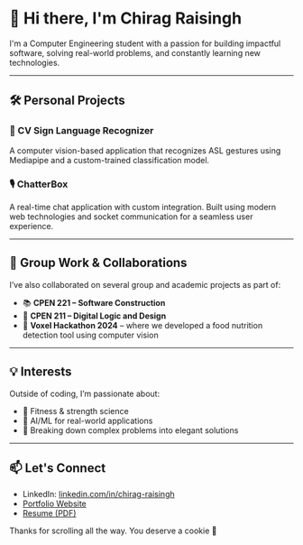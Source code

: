 # 👋 Hi there, I'm Chirag Raisingh

I'm a Computer Engineering student with a passion for building impactful software, solving real-world problems, and constantly learning new technologies.

---

## 🛠️ Personal Projects

### 🧠 CV Sign Language Recognizer
A computer vision-based application that recognizes ASL gestures using Mediapipe and a custom-trained classification model.

### 🎙️ ChatterBox
A real-time chat application with custom integration. Built using modern web technologies and socket communication for a seamless user experience.

---

## 👥 Group Work & Collaborations

I’ve also collaborated on several group and academic projects as part of:

- 📚 **CPEN 221 – Software Construction**  
- 🔧 **CPEN 211 – Digital Logic and Design**  
- 🧪 **Voxel Hackathon 2024** – where we developed a food nutrition detection tool using computer vision

---

## 💡 Interests

Outside of coding, I’m passionate about:
- 💪 Fitness & strength science
- 🤖 AI/ML for real-world applications
- 🧩 Breaking down complex problems into elegant solutions

---

## 📫 Let's Connect

- LinkedIn: [linkedin.com/in/chirag-raisingh](https://www.linkedin.com/in/chirag-raisingh)
- [Portfolio Website](https://github.com/ChiragRaisingh/Portfolio-App) 
- [Resume (PDF)](#) 




Thanks for scrolling all the way. You deserve a cookie 🍪
